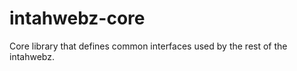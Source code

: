 intahwebz-core
===============

Core library that defines common interfaces used by the rest of the intahwebz.
